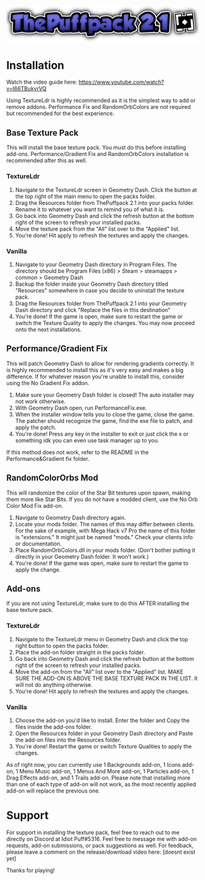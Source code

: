![Pack Logo](https://raw.githubusercontent.com/ThePuffUnderscore/ThePuffpack-2.1/main/logo.png)

# Installation 
Watch the video guide here: https://www.youtube.com/watch?v=I66TBukyrVQ

Using TextureLdr is highly recommended as it is the simplest way to add or remove addons. Performance Fix and RandomOrbColors are not required but recommended for the best experience.

## Base Texture Pack
This will install the base texture pack. You must do this before installing add-ons. Performance/Gradient Fix and RandomOrbColors installation is recommended after this as well.

### TextureLdr
1) Navigate to the TextureLdr screen in Geometry Dash. Click the button at the top right of the main menu to open the packs folder.
2) Drag the Resources folder from ThePuffpack 2.1 into your packs folder. Rename it to whatever you want to remind you of what it is.
3) Go back into Geometry Dash and click the refresh button at the bottom right of the screen to refresh your installed packs.
4) Move the texture pack from the "All" list over to the "Applied" list.
5) You're done! Hit apply to refresh the textures and apply the changes.

### Vanilla
1) Navigate to your Geometry Dash directory in Program Files. The directory should be Program Files (x86) > Steam > steamapps > common > Geometry Dash
2) Backup the folder inside your Geometry Dash directory titled "Resources" somewhere in case you decide to uninstall the texture pack.
3) Drag the Resources folder from ThePuffpack 2.1 into your Geometry Dash directory and click "Replace the files in this destination"
4) You're done! If the game is open, make sure to restart the game or switch the Texture Quality to apply the changes. You may now proceed onto the next installations.

## Performance/Gradient Fix
This will patch Geometry Dash to allow for rendering gradients correctly. It is highly recommended to install this as it's very easy and makes a big difference. If for whatever reason you're unable to install this, consider using the No Gradient Fix addon.

1) Make sure your Geometry Dash folder is closed! The auto installer may not work otherwise.
2) With Geometry Dash open, run PerformanceFix.exe. 
3) When the installer window tells you to close the game, close the game. The patcher should recognize the game, find the exe file to patch, and apply the patch.
4) You're done! Press any key in the installer to exit or just click the x or something idk you can even use task manager up to you.

If this method does not work, refer to the README in the Performance&Gradient fix folder.

## RandomColorOrbs Mod
This will randomize the color of the Star Bit textures upon spawn, making them more like Star Bits.  If you do not have a modded client, use the No Orb Color Mod Fix add-on.

1) Navigate to Geometry Dash directory again.
2) Locate your mods folder. The names of this may differ between clients. For the sake of example, with Mega Hack v7 Pro the name of this folder is "extensions." It might just be named "mods." Check your clients info or documentation.
3) Place RandomOrbColors.dll in your mods folder. (Don't bother putting it directly in your Geometry Dash folder. It won't work.)
4) You're done! If the game was open, make sure to restart the game to apply the change.

## Add-ons
If you are not using TextureLdr, make sure to do this AFTER installing the base texture pack. 

### TextureLdr
1) Navigate to the TextureLdr menu in Geometry Dash and click the top right button to open the packs folder.
2) Place the add-on folder straight in the packs folder.
3) Go back into Geometry Dash and click the refresh button at the bottom right of the screen to refresh your installed packs.
4) Move the add-on from the "All" list over to the "Applied" list. MAKE SURE THE ADD-ON IS ABOVE THE BASE TEXTURE PACK IN THE LIST. It will not do anything otherwise.
5) You're done! Hit apply to refresh the textures and apply the changes.

### Vanilla
1) Choose the add-on you'd like to install. Enter the folder and Copy the files inside the add-ons folder.
2) Open the Resources folder in your Geometry Dash directory and Paste the add-on files into the Resources folder.
3) You're done! Restart the game or switch Texture Qualities to apply the changes.

As of right now, you can currently use 1 Backgrounds add-on, 1 Icons add-on, 1 Menu Music add-on, 1 Menus And More add-on, 1 Particles add-on, 1 Drag Effects add-on, and 1 Trails add-on. Please note that installing more than one of each type of add-on will not work, as the most recently applied add-on will replace the previous one.


# Support
For support in installing the texture pack, feel free to reach out to me directly on Discord at Idiot Puff#5316. Feel free to message me with add-on requests, add-on submissions, or pack suggestions as well. For feedback, please leave a comment on the release/download video here: [doesnt exist yet]

Thanks for playing!
